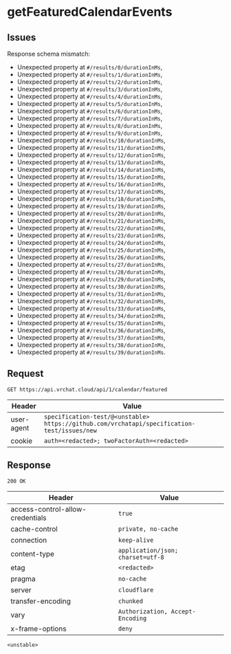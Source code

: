 # getFeaturedCalendarEvents

## Issues
Response schema mismatch:
* Unexpected property at ``#/results/0/durationInMs``,
* Unexpected property at ``#/results/1/durationInMs``,
* Unexpected property at ``#/results/2/durationInMs``,
* Unexpected property at ``#/results/3/durationInMs``,
* Unexpected property at ``#/results/4/durationInMs``,
* Unexpected property at ``#/results/5/durationInMs``,
* Unexpected property at ``#/results/6/durationInMs``,
* Unexpected property at ``#/results/7/durationInMs``,
* Unexpected property at ``#/results/8/durationInMs``,
* Unexpected property at ``#/results/9/durationInMs``,
* Unexpected property at ``#/results/10/durationInMs``,
* Unexpected property at ``#/results/11/durationInMs``,
* Unexpected property at ``#/results/12/durationInMs``,
* Unexpected property at ``#/results/13/durationInMs``,
* Unexpected property at ``#/results/14/durationInMs``,
* Unexpected property at ``#/results/15/durationInMs``,
* Unexpected property at ``#/results/16/durationInMs``,
* Unexpected property at ``#/results/17/durationInMs``,
* Unexpected property at ``#/results/18/durationInMs``,
* Unexpected property at ``#/results/19/durationInMs``,
* Unexpected property at ``#/results/20/durationInMs``,
* Unexpected property at ``#/results/21/durationInMs``,
* Unexpected property at ``#/results/22/durationInMs``,
* Unexpected property at ``#/results/23/durationInMs``,
* Unexpected property at ``#/results/24/durationInMs``,
* Unexpected property at ``#/results/25/durationInMs``,
* Unexpected property at ``#/results/26/durationInMs``,
* Unexpected property at ``#/results/27/durationInMs``,
* Unexpected property at ``#/results/28/durationInMs``,
* Unexpected property at ``#/results/29/durationInMs``,
* Unexpected property at ``#/results/30/durationInMs``,
* Unexpected property at ``#/results/31/durationInMs``,
* Unexpected property at ``#/results/32/durationInMs``,
* Unexpected property at ``#/results/33/durationInMs``,
* Unexpected property at ``#/results/34/durationInMs``,
* Unexpected property at ``#/results/35/durationInMs``,
* Unexpected property at ``#/results/36/durationInMs``,
* Unexpected property at ``#/results/37/durationInMs``,
* Unexpected property at ``#/results/38/durationInMs``,
* Unexpected property at ``#/results/39/durationInMs``.
## Request
`GET https://api.vrchat.cloud/api/1/calendar/featured`

| Header | Value |
| ------ | ----- |
| user-agent | `specification-test/@<unstable> https://github.com/vrchatapi/specification-test/issues/new` |
| cookie | `auth=<redacted>; twoFactorAuth=<redacted>` |


## Response
`200 OK`

| Header | Value |
| ------ | ----- |
| access-control-allow-credentials | `true` |
| cache-control | `private, no-cache` |
| connection | `keep-alive` |
| content-type | `application/json; charset=utf-8` |
| etag | `<redacted>` |
| pragma | `no-cache` |
| server | `cloudflare` |
| transfer-encoding | `chunked` |
| vary | `Authorization, Accept-Encoding` |
| x-frame-options | `deny` |

```jsonc
<unstable>
```
